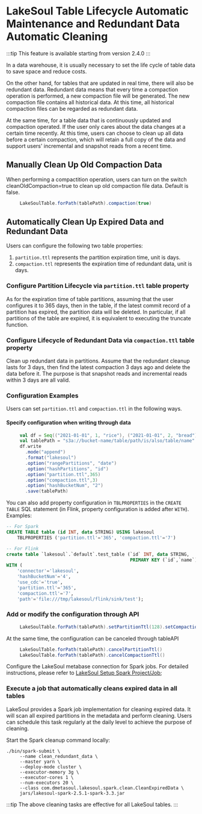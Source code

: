 # LakeSoul Table Lifecycle Automatic Maintenance and Redundant Data Automatic Cleaning

:::tip
This feature is available starting from version 2.4.0
:::

In a data warehouse, it is usually necessary to set the life cycle of table data to save space and reduce costs.

On the other hand, for tables that are updated in real time, there will also be redundant data. Redundant data means that every time a compaction operation is performed, a new compaction file will be generated. The new compaction file contains all historical data. At this time, all historical compaction files can be regarded as redundant data.

At the same time, for a table data that is continuously updated and compaction operated. If the user only cares about the data changes at a certain time recently. At this time, users can choose to clean up all data before a certain compaction, which will retain a full copy of the data and support users' incremental and snapshot reads from a recent time.

## Manually Clean Up Old Compaction Data
When performing a compactition operation, users can turn on the switch cleanOldCompaction=true to clean up old compaction file data. Default is false.
```scala
     LakeSoulTable.forPath(tablePath).compaction(true)
```

## Automatically Clean Up Expired Data and Redundant Data
Users can configure the following two table properties:
1. `partition.ttl` represents the partition expiration time, unit is days.
2. `compaction.ttl` represents the expiration time of redundant data, unit is days.

### Configure Partition Lifecycle via `partition.ttl` table property
As for the expiration time of table partitions, assuming that the user configures it to 365 days, then in the table, if the latest commit record of a partition has expired, the partition data will be deleted. In particular, if all partitions of the table are expired, it is equivalent to executing the truncate function.

### Configure Lifecycle of Redundant Data via `compaction.ttl` table property
Clean up redundant data in partitions. Assume that the redundant cleanup lasts for 3 days, then find the latest compaction 3 days ago and delete the data before it. The purpose is that snapshot reads and incremental reads within 3 days are all valid.

### Configuration Examples

Users can set `partition.ttl` and `compaction.ttl` in the following ways.

#### Specify configuration when writing through data
```scala
     val df = Seq(("2021-01-01", 1, "rice"), ("2021-01-01", 2, "bread")).toDF("date", "id", "name ")
     val tablePath = "s3a://bucket-name/table/path/is/also/table/name"
     df.write
       .mode("append")
       .format("lakesoul")
       .option("rangePartitions", "date")
       .option("hashPartitions", "id")
       .option("partition.ttl",365)
       .option("compaction.ttl",3)
       .option("hashBucketNum", "2")
       .save(tablePath)
```
You can also add property configuration in `TBLPROPERTIES` in the `CREATE TABLE` SQL statement (in Flink, property configuration is added after `WITH`). Examples:
```sql
-- For Spark
CREATE TABLE table (id INT, data STRING) USING lakesoul
    TBLPROPERTIES ('partition.ttl'='365', 'compaction.ttl'='7')

-- For Flink
create table `lakesoul`.`default`.test_table (`id` INT, data STRING,
                                              PRIMARY KEY (`id`,`name`) NOT ENFORCED)
WITH (
    'connector'='lakesoul',
    'hashBucketNum'='4',
    'use_cdc'='true',
    'partition.ttl'='365',
    'compaction.ttl'='7',
    'path'='file:///tmp/lakesoul/flink/sink/test');
```

### Add or modify the configuration through API
```scala
     LakeSoulTable.forPath(tablePath).setPartitionTtl(128).setCompactionTtl(10)
```

At the same time, the configuration can be canceled through tableAPI
```scala
     LakeSoulTable.forPath(tablePath).cancelPartitionTtl()
     LakeSoulTable.forPath(tablePath).cancelCompactionTtl()
```
Configure the LakeSoul metabase connection for Spark jobs. For detailed instructions, please refer to [LakeSoul Setup Spark Project/Job](../03-Usage%20Docs/02-setup-spark.md);

### Execute a job that automatically cleans expired data in all tables
LakeSoul provides a Spark job implementation for cleaning expired data. It will scan all expired partitions in the metadata and perform cleaning. Users can schedule this task regularly at the daily level to achieve the purpose of cleaning.

Start the Spark cleanup command locally:
```shell
./bin/spark-submit \
     --name clean_redundant_data \
     --master yarn \
     --deploy-mode cluster \
     --executor-memory 3g \
     --executor-cores 1 \
     --num-executors 20 \
     --class com.dmetasoul.lakesoul.spark.clean.CleanExpiredData \
     jars/lakesoul-spark-2.5.1-spark-3.3.jar

```
:::tip
The above cleaning tasks are effective for all LakeSoul tables.
:::